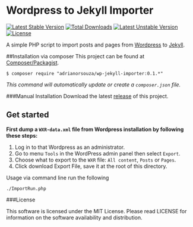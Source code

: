 Wordpress to Jekyll Importer
============================

[![Latest Stable Version](https://poser.pugx.org/adrianorsouza/wp-jekyll-importer/v/stable.svg)](https://packagist.org/packages/adrianorsouza/wp-jekyll-importer) [![Total Downloads](https://poser.pugx.org/adrianorsouza/wp-jekyll-importer/downloads.svg)](https://packagist.org/packages/adrianorsouza/wp-jekyll-importer) [![Latest Unstable Version](https://poser.pugx.org/adrianorsouza/wp-jekyll-importer/v/unstable.svg)](https://packagist.org/packages/adrianorsouza/wp-jekyll-importer) [![License](https://poser.pugx.org/adrianorsouza/wp-jekyll-importer/license.svg)](https://packagist.org/packages/adrianorsouza/wp-jekyll-importer)

A simple PHP script to import posts and pages from [Wordpress](https://wordpress.org/) to [Jekyll](http://jekyllrb.com/).

##Installation via composer
This project can be found at [Composer/Packagist](https://packagist.org/packages/adrianorsouza/wp-jekyll-importer).

	$ composer require "adrianorsouza/wp-jekyll-importer:0.1.*"
  
*This command will automatically update or create a `composer.json` file.*

###Manual Installation
Download the latest [release](https://github.com/adrianorsouza/wordpress-jekyll-importer/releases) of this project.


## Get started 

**First dump a `WXR-data.xml` file from Wordpress installation by following these steps:**

1. Log in to that Wordpress as an administrator.
2. Go to menu `Tools` in the WordPress admin panel then select `Export`.
3. Choose what to export to the `WXR` file:  `All content`, `Posts` or `Pages`.
4. Click download Export File, save it at the root of this directory.


Usage via command line run the following

	./ImportRun.php

###License

This software is licensed under the MIT License. Please read LICENSE for information on the software availability and distribution.


